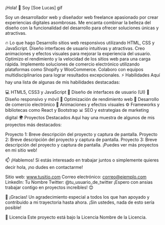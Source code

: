 ¡Hola! 👋 Soy [Soe Lucas]
gif

Soy un desarrollador web y diseñador web freelance apasionado por crear experiencias digitales asombrosas. Me encanta combinar la belleza del diseño con la funcionalidad del desarrollo para ofrecer soluciones únicas y atractivas.

🔥 Lo que hago
Desarrollo sitios web responsivos utilizando HTML, CSS y JavaScript.
Diseño interfaces de usuario intuitivas y atractivas.
Creo animaciones y efectos visuales para mejorar la experiencia del usuario.
Optimizo el rendimiento y la velocidad de los sitios web para una carga rápida.
Implemento soluciones de comercio electrónico utilizando plataformas como Shopify y WooCommerce.
Colaboro con equipos multidisciplinarios para lograr resultados excepcionales.
⚡ Habilidades
Aquí hay una lista de algunas de mis habilidades destacadas:

💻 HTML5, CSS3 y JavaScript
🎨 Diseño de interfaces de usuario (UI)
📱 Diseño responsivo y móvil
🚀 Optimización de rendimiento web
💼 Desarrollo de comercio electrónico
🎥 Animaciones y efectos visuales
⚙️ Frameworks y bibliotecas como React y Bootstrap
📊 SEO y estrategias de marketing digital
🌍 Proyectos Destacados
Aquí hay una muestra de algunos de mis proyectos más destacados:

Proyecto 1: Breve descripción del proyecto y captura de pantalla.
Proyecto 2: Breve descripción del proyecto y captura de pantalla.
Proyecto 3: Breve descripción del proyecto y captura de pantalla.
¡Puedes ver más proyectos en mi sitio web!

📫 ¡Hablemos!
Si estás interesado en trabajar juntos o simplemente quieres decir hola, ¡no dudes en contactarme!

Sitio web: www.tusitio.com
Correo electrónico: correo@ejemplo.com
LinkedIn: Tu Nombre
Twitter: @tu_usuario_de_twitter
¡Espero con ansias trabajar contigo en proyectos increíbles! 😊

🎉 ¡Gracias!
Un agradecimiento especial a todos los que han apoyado y contribuido a mi trayectoria hasta ahora. ¡Sin ustedes, nada de esto sería posible!

📄 Licencia
Este proyecto está bajo la Licencia Nombre de la Licencia.
